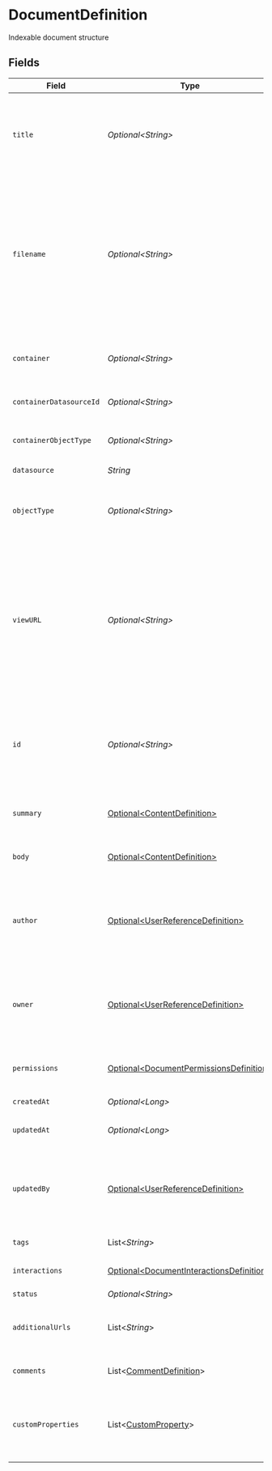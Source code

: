 # DocumentDefinition

Indexable document structure


## Fields

| Field                                                                                                                                                                                                                                                                           | Type                                                                                                                                                                                                                                                                            | Required                                                                                                                                                                                                                                                                        | Description                                                                                                                                                                                                                                                                     |
| ------------------------------------------------------------------------------------------------------------------------------------------------------------------------------------------------------------------------------------------------------------------------------- | ------------------------------------------------------------------------------------------------------------------------------------------------------------------------------------------------------------------------------------------------------------------------------- | ------------------------------------------------------------------------------------------------------------------------------------------------------------------------------------------------------------------------------------------------------------------------------- | ------------------------------------------------------------------------------------------------------------------------------------------------------------------------------------------------------------------------------------------------------------------------------- |
| `title`                                                                                                                                                                                                                                                                         | *Optional\<String>*                                                                                                                                                                                                                                                             | :heavy_minus_sign:                                                                                                                                                                                                                                                              | Document title, in plain text, if present. If not present, the title would be attempted to be extracted from the content.                                                                                                                                                       |
| `filename`                                                                                                                                                                                                                                                                      | *Optional\<String>*                                                                                                                                                                                                                                                             | :heavy_minus_sign:                                                                                                                                                                                                                                                              | Source filename, in plain text, for the document. May be used as a fallback title for the document, if the title is not provided and cannot be extracted from the content. Populate this if there is no explicit title for the document and the content is sourced from a file. |
| `container`                                                                                                                                                                                                                                                                     | *Optional\<String>*                                                                                                                                                                                                                                                             | :heavy_minus_sign:                                                                                                                                                                                                                                                              | The container name for the content (Folder for example for file content).                                                                                                                                                                                                       |
| `containerDatasourceId`                                                                                                                                                                                                                                                         | *Optional\<String>*                                                                                                                                                                                                                                                             | :heavy_minus_sign:                                                                                                                                                                                                                                                              | This represents the datasource sepcific id of the container.                                                                                                                                                                                                                    |
| `containerObjectType`                                                                                                                                                                                                                                                           | *Optional\<String>*                                                                                                                                                                                                                                                             | :heavy_minus_sign:                                                                                                                                                                                                                                                              | This represents the object type of the container. It cannot have spaces or _                                                                                                                                                                                                    |
| `datasource`                                                                                                                                                                                                                                                                    | *String*                                                                                                                                                                                                                                                                        | :heavy_check_mark:                                                                                                                                                                                                                                                              | N/A                                                                                                                                                                                                                                                                             |
| `objectType`                                                                                                                                                                                                                                                                    | *Optional\<String>*                                                                                                                                                                                                                                                             | :heavy_minus_sign:                                                                                                                                                                                                                                                              | The type of the document (Case, KnowledgeArticle for Salesforce for example). It cannot have spaces or _                                                                                                                                                                        |
| `viewURL`                                                                                                                                                                                                                                                                       | *Optional\<String>*                                                                                                                                                                                                                                                             | :heavy_minus_sign:                                                                                                                                                                                                                                                              | The permalink for viewing the document. **Note: viewURL is a required field for non-entity datasources, but not required if the datasource is used to push custom entities (ie. datasources where isEntityDatasource is false).**'<br/>                                         |
| `id`                                                                                                                                                                                                                                                                            | *Optional\<String>*                                                                                                                                                                                                                                                             | :heavy_minus_sign:                                                                                                                                                                                                                                                              | The datasource specific id for the document. This field is case insensitive and should not be more than 200 characters in length.                                                                                                                                               |
| `summary`                                                                                                                                                                                                                                                                       | [Optional\<ContentDefinition>](../../models/components/ContentDefinition.md)                                                                                                                                                                                                    | :heavy_minus_sign:                                                                                                                                                                                                                                                              | Describes text content or base64 encoded binary content                                                                                                                                                                                                                         |
| `body`                                                                                                                                                                                                                                                                          | [Optional\<ContentDefinition>](../../models/components/ContentDefinition.md)                                                                                                                                                                                                    | :heavy_minus_sign:                                                                                                                                                                                                                                                              | Describes text content or base64 encoded binary content                                                                                                                                                                                                                         |
| `author`                                                                                                                                                                                                                                                                        | [Optional\<UserReferenceDefinition>](../../models/components/UserReferenceDefinition.md)                                                                                                                                                                                        | :heavy_minus_sign:                                                                                                                                                                                                                                                              | Describes how a user is referenced in a document. The user can be referenced by email or by a datasource specific id.                                                                                                                                                           |
| `owner`                                                                                                                                                                                                                                                                         | [Optional\<UserReferenceDefinition>](../../models/components/UserReferenceDefinition.md)                                                                                                                                                                                        | :heavy_minus_sign:                                                                                                                                                                                                                                                              | Describes how a user is referenced in a document. The user can be referenced by email or by a datasource specific id.                                                                                                                                                           |
| `permissions`                                                                                                                                                                                                                                                                   | [Optional\<DocumentPermissionsDefinition>](../../models/components/DocumentPermissionsDefinition.md)                                                                                                                                                                            | :heavy_minus_sign:                                                                                                                                                                                                                                                              | describes the access control details of the document                                                                                                                                                                                                                            |
| `createdAt`                                                                                                                                                                                                                                                                     | *Optional\<Long>*                                                                                                                                                                                                                                                               | :heavy_minus_sign:                                                                                                                                                                                                                                                              | The creation time, in epoch seconds.                                                                                                                                                                                                                                            |
| `updatedAt`                                                                                                                                                                                                                                                                     | *Optional\<Long>*                                                                                                                                                                                                                                                               | :heavy_minus_sign:                                                                                                                                                                                                                                                              | The last update time, in epoch seconds.                                                                                                                                                                                                                                         |
| `updatedBy`                                                                                                                                                                                                                                                                     | [Optional\<UserReferenceDefinition>](../../models/components/UserReferenceDefinition.md)                                                                                                                                                                                        | :heavy_minus_sign:                                                                                                                                                                                                                                                              | Describes how a user is referenced in a document. The user can be referenced by email or by a datasource specific id.                                                                                                                                                           |
| `tags`                                                                                                                                                                                                                                                                          | List\<*String*>                                                                                                                                                                                                                                                                 | :heavy_minus_sign:                                                                                                                                                                                                                                                              | Labels associated with the document.                                                                                                                                                                                                                                            |
| `interactions`                                                                                                                                                                                                                                                                  | [Optional\<DocumentInteractionsDefinition>](../../models/components/DocumentInteractionsDefinition.md)                                                                                                                                                                          | :heavy_minus_sign:                                                                                                                                                                                                                                                              | describes the interactions on the document                                                                                                                                                                                                                                      |
| `status`                                                                                                                                                                                                                                                                        | *Optional\<String>*                                                                                                                                                                                                                                                             | :heavy_minus_sign:                                                                                                                                                                                                                                                              | N/A                                                                                                                                                                                                                                                                             |
| `additionalUrls`                                                                                                                                                                                                                                                                | List\<*String*>                                                                                                                                                                                                                                                                 | :heavy_minus_sign:                                                                                                                                                                                                                                                              | Additional variations of the URL that this document points to.                                                                                                                                                                                                                  |
| `comments`                                                                                                                                                                                                                                                                      | List\<[CommentDefinition](../../models/components/CommentDefinition.md)>                                                                                                                                                                                                        | :heavy_minus_sign:                                                                                                                                                                                                                                                              | Comments associated with the document.                                                                                                                                                                                                                                          |
| `customProperties`                                                                                                                                                                                                                                                              | List\<[CustomProperty](../../models/components/CustomProperty.md)>                                                                                                                                                                                                              | :heavy_minus_sign:                                                                                                                                                                                                                                                              | Additional metadata properties of the document. These can surface as [facets and operators](https://developers.glean.com/docs/facets_and_operators_for_custom_datasources/).                                                                                                    |